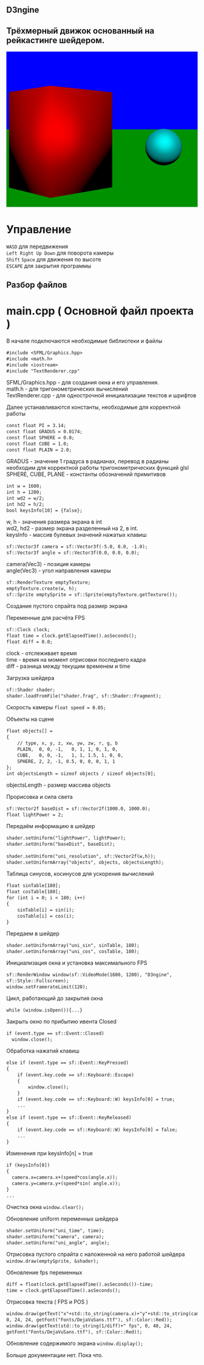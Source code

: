 ## D3ngine
## Трёхмерный движок основанный на рейкастинге шейдером.
![Пример работы текущей версии](https://github.com/LedinecMing/D3ngine/raw/main/Screenshots/снимок.png)
# Управление
`WASD` для передвижения  
`Left Right Up Down` для поворота камеры  
`Shift` `Space` для движения по высоте  
`ESCAPE` для закрытия программы
## Разбор файлов
# main.cpp ( Основной файл проекта )
В начале подключаются необходимые библиотеки и файлы
```
#include <SFML/Graphics.hpp>
#include <math.h>
#include <iostream>
#include "TextRenderer.cpp"
```
SFML/Graphics.hpp - для создания окна и его управления.  
math.h - для тригонометрических вычислений  
TextRenderer.cpp - для однострочной инициализации текстов и шрифтов  
  
Далее устанавливаются константы, необходимые для корректной работы
```
const float PI = 3.14;
const float GRADUS = 0.0174;
const float SPHERE = 0.0;
const float CUBE = 1.0;
const float PLAIN = 2.0;
```
GRADUS - значение 1 градуса в радианах, перевод в радианы необходим для корректной работы тригонометрических функций glsl  
SPHERE, CUBE, PLANE - константы обозначений примитивов
```
int w = 1600;
int h = 1200;
int wd2 = w/2;
int hd2 = h/2;
bool keysInfo[10] = {false};
```
w, h - значения размера экрана в int  
wd2, hd2 - размер экрана разделенный на 2, в int.  
keysInfo - массив булевых значений нажатых клавиш  

```
sf::Vector3f camera = sf::Vector3f(-5.0, 0.0, -1.0);
sf::Vector3f angle = sf::Vector3f(0.0, 0.0, 0.0);
```
camera(Vec3) - позиция камеры  
angle(Vec3) - угол направления камеры  
  
```
sf::RenderTexture emptyTexture;
emptyTexture.create(w, h);
sf::Sprite emptySprite = sf::Sprite(emptyTexture.getTexture());
```
Создание пустого спрайта под размер экрана  
  
Переменные для расчёта FPS
```
sf::Clock clock;
float time = clock.getElapsedTime().asSeconds();
float diff = 0.0;
```
clock - отслеживает время  
time - время на момент отрисовки последнего кадра  
diff - разница между текущим временем и time  
  
Загрузка шейдера
```
sf::Shader shader;
shader.loadFromFile("shader.frag", sf::Shader::Fragment);
```

Скорость камеры ```float speed = 0.05;```

Объекты на сцене
```
float objects[] =
{
    // type, x, y, z, xw, yw, zw, r, g, b
    PLAIN,  0, 0, -1,   0, 1, 1, 0, 1, 0,
    CUBE,   0, 0, -1,   1, 1, 1.5, 1, 0, 0,
    SPHERE, 2, 2, -1, 0.5, 0, 0, 0, 1, 1
};
int objectsLength = sizeof objects / sizeof objects[0];
```
objectsLength - размер массива objects

Прорисовка и сила света
```
sf::Vector2f baseDist = sf::Vector2f(1000.0, 1000.0);
float lightPower = 2;
```

Передаём информацию в шейдер
```
shader.setUniform("lightPower", lightPower);
shader.setUniform("baseDist", baseDist);

shader.setUniform("uni_resolution", sf::Vector2f(w,h));
shader.setUniformArray("objects", objects, objectsLength);
```

Таблица синусов, косинусов для ускорения вычислений
```
float sinTable[180];
float cosTable[180]; 
for (int i = 0; i < 180; i++)
{
    sinTable[i] = sin(i);
    cosTable[i] = cos(i);
}
```
Передаем в шейдер
```
shader.setUniformArray("uni_sin", sinTable, 180);
shader.setUniformArray("uni_cos", cosTable, 180);
```

Инициализация окна и установка максимального FPS
```
sf::RenderWindow window(sf::VideoMode(1600, 1200), "D3ngine", sf::Style::Fullscreen);
window.setFramerateLimit(120);
```

Цикл, работающий до закрытия окна
```
while (window.isOpen()){...}
```

Закрыть окно по прибытию ивента Closed
```
if (event.type == sf::Event::Closed)
  window.close();
```

Обработка нажатий клавиш
```
else if (event.type == sf::Event::KeyPressed)
{
    if (event.key.code == sf::Keyboard::Escape)
    {
        window.close();
    }
    if (event.key.code == sf::Keyboard::W) keysInfo[0] = true;
    ...
}
else if (event.type == sf::Event::KeyReleased)
{
    if (event.key.code == sf::Keyboard::W) keysInfo[0] = false;
    ...
}
```
Изменения при keysInfo[n] = true
```
if (keysInfo[0])
{
  camera.x=camera.x+(speed*cos(angle.x));
  camera.y=camera.y+(speed*sin( angle.x));
}
...
```

Очистка окна ```window.clear();```

Обновление uniform переменных шейдера
```
shader.setUniform("uni_time", time);
shader.setUniform("camera", camera);
shader.setUniform("uni_angle", angle);
```

Отрисовка пустого спрайта с наложенной на него работой шейдера ```window.draw(emptySprite, &shader);```

Обновление fps переменных
```
diff = float(clock.getElapsedTime().asSeconds())-time;
time = clock.getElapsedTime().asSeconds();
```

Отрисовка текста ( FPS и POS )
```
window.draw(getText("x"+std::to_string(camera.x)+"y"+std::to_string(camera.y)+"z"+std::to_string(camera.z), 0, 24, 24, getFont("Fonts/DejaVuSans.ttf"), sf::Color::Red));
window.draw(getText(std::to_string(1/diff)+" fps", 0, 48, 24, getFont("Fonts/DejaVuSans.ttf"), sf::Color::Red));
```

Обновление содержимого экрана ```window.display();```

Больше документации нет. Пока что.
